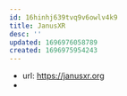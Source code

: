 ```yaml
---
id: 16hinhj639tvq9v6owlv4k9
title: JanusXR
desc: ''
updated: 1696976058789
created: 1696975954243
---
```

- url: https://janusxr.org
- 